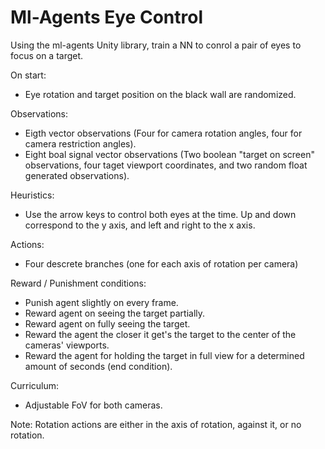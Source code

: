 # Ml-Agents Eye Control
 Using the ml-agents Unity library, train a NN to conrol a pair of eyes to focus on a target.

 On start:
  - Eye rotation and target position on the black wall are randomized.

 Observations:
 - Eigth vector observations (Four for camera rotation angles, four for camera restriction angles).
 - Eight boal signal vector observations (Two boolean "target on screen" observations, four taget viewport coordinates, and two random float generated observations).

 Heuristics:
  - Use the arrow keys to control both eyes at the time.
  Up and down correspond to the y axis, and left and right to the x axis.

 Actions:
  - Four descrete branches (one for each axis of rotation per camera)

 Reward / Punishment conditions:
  - Punish agent slightly on every frame.
  - Reward agent on seeing the target partially.
  - Reward agent on fully seeing the target.
  - Reward the agent the closer it get's the target to the center of the cameras' viewports.
  - Reward the agent for holding the target in full view for a determined amount of seconds (end condition).

 Curriculum:
  - Adjustable FoV for both cameras.

 Note: Rotation actions are either in the axis of rotation, against it, or no rotation.
